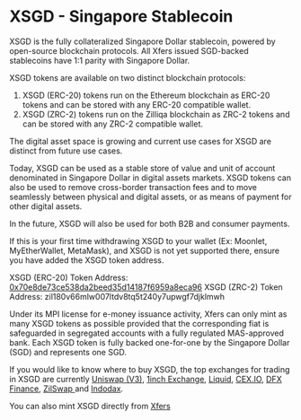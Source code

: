 # XSGD - Singapore Stablecoin

XSGD is the fully collateralized Singapore Dollar stablecoin, powered by open-source blockchain protocols. All Xfers issued SGD-backed stablecoins have 1:1 parity with Singapore Dollar.

XSGD tokens are available on two distinct blockchain protocols:

1. XSGD \(ERC-20\) tokens run on the Ethereum blockchain as ERC-20 tokens and can be stored with any ERC-20 compatible wallet. 
2. XSGD \(ZRC-2\) tokens run on the Zilliqa blockchain as ZRC-2 tokens and can be stored with any ZRC-2 compatible wallet. 

The digital asset space is growing and current use cases for XSGD are distinct from future use cases.

Today, XSGD can be used as a stable store of value and unit of account denominated in Singapore Dollar in digital assets markets. XSGD tokens can also be used to remove cross-border transaction fees and to move seamlessly between physical and digital assets, or as means of payment for other digital assets.

In the future, XSGD will also be used for both B2B and consumer payments.

If this is your first time withdrawing XSGD to your wallet \(Ex: Moonlet, MyEtherWallet, MetaMask\), and XSGD is not yet supported there, ensure you have added the XSGD token address.

XSGD \(ERC-20\) Token Address: [ 0x70e8de73ce538da2beed35d14187f6959a8eca96](https://etherscan.io/address/0x70e8de73ce538da2beed35d14187f6959a8eca96) XSGD \(ZRC-2\) Token Address: zil180v66mlw007ltdv8tq5t240y7upwgf7djklmwh

Under its MPI license for e-money issuance activity, Xfers can only mint as many XSGD tokens as possible provided that the corresponding fiat is safeguarded in segregated accounts with a fully regulated MAS-approved bank. Each XSGD token is fully backed one-for-one by the Singapore Dollar \(SGD\) and represents one SGD.

If you would like to know where to buy XSGD, the top exchanges for trading in XSGD are currently [Uniswap \(V3\)](https://coinmarketcap.com/exchanges/uniswap-v3/), [1inch Exchange](https://coinmarketcap.com/exchanges/1inch-exchange/), [Liquid](https://coinmarketcap.com/exchanges/liquid/), [CEX.IO](https://coinmarketcap.com/exchanges/cex-io/), [DFX Finance](https://dfx.finance/), [ZilSwap ](https://zilswap.io/)and [Indodax](https://coinmarketcap.com/exchanges/indodax/). 

You can also mint XSGD directly from [Xfers](www.xfers.com)

